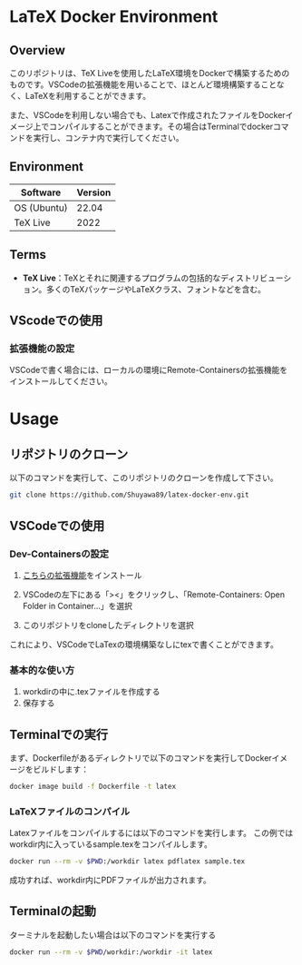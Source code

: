 # LaTeX Docker Environment

## Overview
このリポジトリは、TeX Liveを使用したLaTeX環境をDockerで構築するためのものです。VSCodeの拡張機能を用いることで、ほとんど環境構築することなく、LaTeXを利用することができます。

また、VSCodeを利用しない場合でも、Latexで作成されたファイルをDockerイメージ上でコンパイルすることができます。その場合はTerminalでdockerコマンドを実行し、コンテナ内で実行してください。

## Environment

| Software | Version |
| -------- | ------- |
| OS (Ubuntu) | 22.04 |
| TeX Live | 2022 |

## Terms

- **TeX Live**：TeXとそれに関連するプログラムの包括的なディストリビューション。多くのTeXパッケージやLaTeXクラス、フォントなどを含む。

## VScodeでの使用
### 拡張機能の設定

VSCodeで書く場合には、ローカルの環境にRemote-Containersの拡張機能をインストールしてください。

# Usage
## リポジトリのクローン
以下のコマンドを実行して、このリポジトリのクローンを作成して下さい。
```bash
git clone https://github.com/Shuyawa89/latex-docker-env.git
```

## VSCodeでの使用
### Dev-Containersの設定
1. <a href="https://marketplace.visualstudio.com/items?itemName=ms-vscode-remote.remote-containers" target="_blank">こちらの拡張機能</a>をインストール


2. VSCodeの左下にある「><」をクリックし、「Remote-Containers: Open Folder in Container...」を選択

3. このリポジトリをcloneしたディレクトリを選択

これにより、VSCodeでLaTexの環境構築なしにtexで書くことができます。

### 基本的な使い方
1. workdirの中に.texファイルを作成する
2. 保存する

## Terminalでの実行

まず、Dockerfileがあるディレクトリで以下のコマンドを実行してDockerイメージをビルドします：

```bash
docker image build -f Dockerfile -t latex
```

### LaTeXファイルのコンパイル

Latexファイルをコンパイルするには以下のコマンドを実行します。
この例ではworkdir内に入っているsample.texをコンパイルします。

```bash
docker run --rm -v $PWD:/workdir latex pdflatex sample.tex
```

成功すれば、workdir内にPDFファイルが出力されます。

## Terminalの起動
ターミナルを起動したい場合は以下のコマンドを実行する
```bash
docker run --rm -v $PWD/workdir:/workdir -it latex
```
